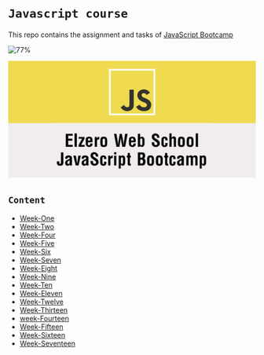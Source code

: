 # `Javascript course` 

 
This repo contains the assignment and tasks of [JavaScript Bootcamp](https://elzero.org/study/javascript-bootcamp-2021-study-plan/) 

![77%](https://progress-bar.dev/77/?title=soon🔜)

![logo](Elzero.png)

## `Content`
- [Week-One](week-1(Intro)/)
- [Week-Two](week-2(data%20Types)/)
- [Week-Four](week-4(number%26string)/)
- [Week-Five](week-5(flow%20control)/)
- [Week-Six](week-6(Array)/)
- [Week-Seven](week-7(Loops)/)
- [Week-Eight](week-8(functions)/)
- [Week-Nine](week-9(functions-2)/)
- [Week-Ten](week-10(Higher-Order-Functions)/) 
- [Week-Eleven](week-11(object)/)
- [Week-Twelve](week-12(DOM)/)
- [Week-Thirteen](week-13(DOM-Events)/)
- [week-Fourteen](week-14(BOM)/)
- [Week-Fifteen](week-15(BOM-localStorage)/)
- [Week-Sixteen](week-16(Destructuring-Arrays)/)
- [Week-Seventeen](week-17(Set-Map)/)


